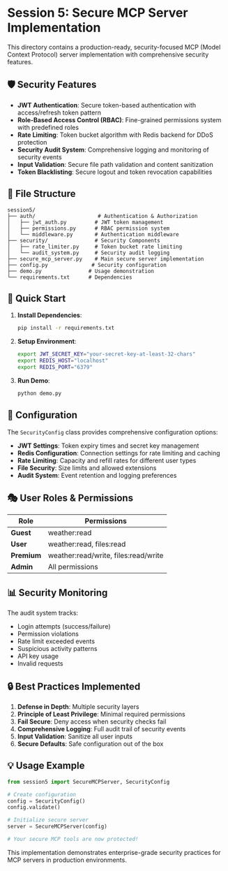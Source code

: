 # Session 5: Secure MCP Server Implementation

This directory contains a production-ready, security-focused MCP (Model Context Protocol) server implementation with comprehensive security features.

## 🛡️ Security Features

- **JWT Authentication**: Secure token-based authentication with access/refresh token pattern
- **Role-Based Access Control (RBAC)**: Fine-grained permissions system with predefined roles
- **Rate Limiting**: Token bucket algorithm with Redis backend for DDoS protection
- **Security Audit System**: Comprehensive logging and monitoring of security events
- **Input Validation**: Secure file path validation and content sanitization
- **Token Blacklisting**: Secure logout and token revocation capabilities

## 📁 File Structure

```
session5/
├── auth/                    # Authentication & Authorization
│   ├── jwt_auth.py         # JWT token management
│   ├── permissions.py      # RBAC permission system
│   └── middleware.py       # Authentication middleware
├── security/               # Security Components
│   ├── rate_limiter.py     # Token bucket rate limiting
│   └── audit_system.py     # Security audit logging
├── secure_mcp_server.py    # Main secure server implementation
├── config.py              # Security configuration
├── demo.py               # Usage demonstration
└── requirements.txt      # Dependencies
```

## 🚀 Quick Start

1. **Install Dependencies**:
   ```bash
   pip install -r requirements.txt
   ```

2. **Setup Environment**:
   ```bash
   export JWT_SECRET_KEY="your-secret-key-at-least-32-chars"
   export REDIS_HOST="localhost"
   export REDIS_PORT="6379"
   ```

3. **Run Demo**:
   ```bash
   python demo.py
   ```

## 🔧 Configuration

The `SecurityConfig` class provides comprehensive configuration options:

- **JWT Settings**: Token expiry times and secret key management
- **Redis Configuration**: Connection settings for rate limiting and caching  
- **Rate Limiting**: Capacity and refill rates for different user types
- **File Security**: Size limits and allowed extensions
- **Audit System**: Event retention and logging preferences

## 🎭 User Roles & Permissions

| Role | Permissions |
|------|-------------|
| **Guest** | weather:read |
| **User** | weather:read, files:read |
| **Premium** | weather:read/write, files:read/write |
| **Admin** | All permissions |

## 📊 Security Monitoring

The audit system tracks:
- Login attempts (success/failure)
- Permission violations  
- Rate limit exceeded events
- Suspicious activity patterns
- API key usage
- Invalid requests

## 🔒 Best Practices Implemented

1. **Defense in Depth**: Multiple security layers
2. **Principle of Least Privilege**: Minimal required permissions
3. **Fail Secure**: Deny access when security checks fail
4. **Comprehensive Logging**: Full audit trail of security events
5. **Input Validation**: Sanitize all user inputs
6. **Secure Defaults**: Safe configuration out of the box

## 💡 Usage Example

```python
from session5 import SecureMCPServer, SecurityConfig

# Create configuration
config = SecurityConfig()
config.validate()

# Initialize secure server  
server = SecureMCPServer(config)

# Your secure MCP tools are now protected!
```

This implementation demonstrates enterprise-grade security practices for MCP servers in production environments.
